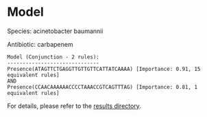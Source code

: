 
# Model

Species: acinetobacter baumannii

Antibiotic: carbapenem

```
Model (Conjunction - 2 rules):
------------------------------
Presence(ATAGTTCTGAGGTTGTTGTTCATTATCAAAA) [Importance: 0.91, 15 equivalent rules]
AND
Presence(CCAACAAAAAACCCCTAAACCGTCAGTTTAG) [Importance: 0.81, 1 equivalent rules]

```

For details, please refer to the [results directory](../../../../../results/scm_b/acinetobacter%20baumannii/carbapenem/repeat_5/).

